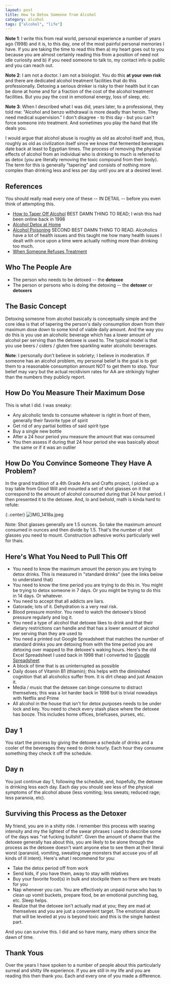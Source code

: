 ```yaml
---
layout: post
title: How to Detox Someone from Alcohol
category: alcohol
tags: ["alcohol", "life"]
---
```

**Note 1**: I write this from real world, personal experience a number of years ago (1998) and it is, to this day, one of the most painful personal memories I have.  If you are taking the time to read this then a) my heart goes out to you because you are almost certainly reading this from a position of need not idle curiosity and b) if you need someone to talk to, my contact info is public and you can reach out.

**Note 2**: I am not a doctor.  I am not a biologist.  You do this **at your own risk** and there are dedicated alcohol treatment facilities that do this professionally.  Detoxing a serious drinker is risky to their health but it can be done at home and for a fraction of the cost of the alcohol treatment facilities.  But you pay the cost in emotional energy, loss of sleep, etc.

**Note 3**: When I described what I was did, years later, to a professional, they told me: "Alcohol and benzo withdrawal is more deadly than heroin. They need medical supervision."  I don't disagree - to this day - but you can't force someone into treatment.  And sometimes you play the hand that life deals you.

I would argue that alcohol abuse is roughly as old as alcohol itself and, thus, roughly as old as civilization itself since we know that fermented beverages date back at least to Egyptian times.  The process of removing the physical effects of alcohol from an individual who is drinking to much is referred to as detox (you are literally removing the toxic compound from their body).  The term for this is generally "tapering" and consists of nothing more complex than drinking less and less per day until you are at a desired level.

## References

You should really read every one of these -- IN DETAIL -- before you even think of attempting this.

* [How to Taper Off Alcohol](https://hams.cc/taper/) BEST DAMN THING TO READ; I wish this had been online back in 1998
* [Alcohol Detox at Home](https://www.drugrehab.com/addiction/alcohol/detox-at-home/)
* [Alcohol Poisoning](https://www.alcohol.org.nz/alcohol-its-effects/health-effects/alcohol-poisoning) SECOND BEST DAMN THING TO READ.  Alcoholics have a lot of health issues and this taught me how many health issues I dealt with once upon a time were actually nothing more than drinking too much.
* [When Someone Refuses Treatment](https://www.psychologytoday.com/us/blog/view-the-mist/201610/when-someone-refuses-treatment)


## Who The People Are

* The person who needs to be detoxed -- the **detoxee**
* The person or persons who is doing the detoxing -- the **detoxer** or **detoxers**

## The Basic Concept

Detoxing someone from alcohol basically is conceptually simple and the core idea is that of tapering the person's daily consumption down from their maximum dose down to some kind of viable daily amount.  And the way you do this is you use an alcoholic beverage which has a lower amount of alcohol per serving than the detoxee is used to. The typical model is that you use beers / ciders / gluten free sparkling water alcoholic beverages.

**Note**: I personally don't believe in sobriety; I believe in moderation.  If someone has an alcohol problem, my personal belief is the goal is to get them to a reasonable consumption amount NOT to get them to stop.  Your belief may vary but the actual recidivism rates for AA are strikingly higher than the numbers they publicly report.

## How Do You Measure Their Maximum Dose

This is what I did.  I was sneaky:

* Any alcoholic tends to consume whatever is right in front of them, generally their favorite type of spirit
* Get rid of any partial bottles of said spirit type
* Buy a single new bottle 
* After a 24 hour period you measure the amount that was consumed
* You then assess if during that 24 hour period she was basically about the same or if it was an outlier

## How Do You Convince Someone They Have A Problem?

In the grand tradition of a 4th Grade Arts and Crafts project, I picked up a tray table from Good Will and mounted a set of shot glasses on it that correspond to the amount of alcohol consumed during that 24 hour period.  I then presented it to the detoxee. And, lo and behold, math is kinda hard to refute:

{:.center}
![IMG_1418a.jpeg](/blog/assets/IMG_1418a.jpeg)

Note: Shot glasses generally are 1.5 ounces.  So take the maximum amount consumed in ounces and then divide by 1.5.  That's the number of shot glasses you need to mount.  Construction adhesive works particularly well for thais.

## Here's What You Need to Pull This Off

* You need to know the maximum amount the person you are trying to detox drinks.  This is measured in "standard drinks" (see the links below to understand that)
* You need to know the time period you are trying to do this in.  You might be trying to detox someone in 7 days.  Or you might be trying to do this in 14 days.  Or whatever.
* You need to accept that all addicts are liars.
* Gatorade; lots of it.  Dehydration is a very real risk.
* Blood pressure monitor.  You need to watch the detoxee's blood pressure regularly and log it.
* You need a type of alcohol that detoxee likes to drink and that their dietary restrictions can handle and that has a lower amount of alcohol per serving than they are used to
* You need a printed out Google Spreadsheet that matches the number of standard drinks you are detoxing from with the time period you are detoxing over mapped to the detoxee's waking hours.  Here's the old Excel Spreadsheet I used back in 1998 that I converted to [Google Spreadsheet](https://docs.google.com/spreadsheets/d/14XrmbDDeeG9KmipxHEvHpzBYVTeYRFgzlQkN1b4-g9c/edit?usp=sharing)
* A block of time that is as uninterrupted as possible
* Daily doses of Vitamin B1 (thiamin); this helps with the diminished cognition that all alcoholics suffer from.  It is dirt cheap and just Amazon it.
* Media / music that the detoxee can binge consume to distract themselves; this was a lot harder back in 1998 but is trivial nowadays with Netflix and Prime
* All alcohol in the house that isn't for detox purposes needs to be under lock and key.  You need to check every stash place where the detoxee has booze.  This includes home offices, briefcases, purses, etc.

## Day 1

You start the process by giving the detoxee a schedule of drinks and a cooler of the beverages they need to drink hourly.  Each hour they consume something they check it off the schedule.

## Day n

You just continue day 1, following the schedule, and, hopefully, the detoxee is drinking less each day.  Each day you should see less of the physical symptoms of the alcohol abuse (less vomiting; less sweats; reduced rage; less paranoia, etc).

## Surviving this Process as the Detoxer

My friend, you are in a shitty ride.  I remember this process with searing intensity and my the lightest of the swear phrases I used to describe some of the days was "rat fucking bullshit".  Given the amount of shame that the detoxee generally has about this, you are likely to be alone through the process as the detoxee doesn't want anyone else to see them at their literal worst (paranoid, vomiting, sweating rage monsters that accuse you of all kinds of ill intent).  Here's what I recommend for you:

* Take the detox period off from work
* Send kids, if you have them, away to stay with relatives
* Buy your favorite food(s) in bulk and stockpile them so there are treats for you
* Nap whenever you can.  You are effectively an unpaid nurse who has to clean up vomit buckets, prepare food, be an emotional punching bag, etc.  Sleep helps.
* Realize that the detoxee isn't actually mad at you; they are mad at themselves and you are just a convenient target.  The emotional abuse that will be leveled at you is beyond toxic and this is the single hardest part.

And you can survive this.  I did and so have many, many others since the dawn of time.

## Thank Yous

Over the years I have spoken to a number of people about this particularly surreal and shitty life experience.  If you are still in my life and you are reading this then thank you.  Each and every one of you made a difference.

